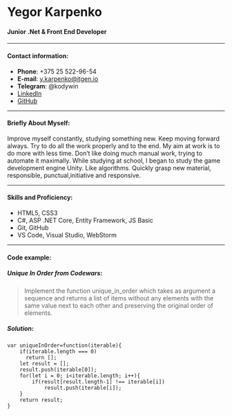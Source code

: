 # Yegor Karpenko

#### Junior .Net & Front End Developer

---

#### Contact information:

* **Phone**: +375 25 522-96-54
* **E-mail**: y.karpenko@itgen.io
* **Telegram**: @kodywin
* [LinkedIn](https://www.linkedin.com/in/yegorkarpenko/)
* [GitHub](https://github.com/karpenkoYegor)

---

#### Briefly About Myself:

Improve myself constantly, studying something new. Keep moving forward always. Try to do all the work properly and to the end. My aim at work is to do more with less time. Don’t like doing much manual work, trying to automate it maximally. While studying at school, I began to study the game development engine Unity. Like algorithms. Quickly grasp new material, responsible, punctual,initiative and responsive.

---

#### Skills and Proficiency:
* HTML5, CSS3
* C#, ASP .NET Core, Entity Framework, JS Basic
* Git, GitHub
* VS Code, Visual Studio, WebStorm

---

#### Code example:
##### Unique In Order from Codewars: 
>Implement the function unique_in_order which takes as argument a sequence and returns a list of items without any elements with the same value next to each other and preserving the original order of elements.
##### Solution:
```
var uniqueInOrder=function(iterable){
    if(iterable.length === 0)
      return [];
    let result = [];
    result.push(iterable[0]);
    for(let i = 0; i<iterable.length; i++){
        if(result[result.length-1] !== iterable[i])
            result.push(iterable[i]);
    }
    return result;
}
```
